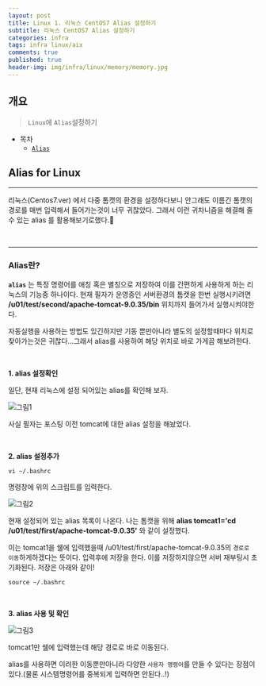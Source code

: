 ```yaml
---
layout: post
title: Linux 1. 리눅스 CentOS7 Alias 설정하기
subtitle: 리눅스 CentOS7 Alias 설정하기
categories: infra
tags: infra linux/aix
comments: true
published: true
header-img: img/infra/linux/memory/memory.jpg
---
```


## 개요
> `Linux`에 `Alias`설정하기
  
- 목차
	- [`Alias`](#alias란)
  
## Alias for Linux

---

리눅스(Centos7.ver) 에서 다중 톰캣의 환경을 설정하다보니 안그래도 이름긴 톰캣의 경로를 매번 입력해서 들어가는것이 너무 귀찮았다. 그래서 이런 귀차니즘을 해결해 줄 수 있는 alias 를 활용해보기로했다.🤨 

<br>


---

### Alias란?


**`alias`** 는 특정 명령어를 애칭 혹은 별칭으로 저장하여 이를 간편하게 사용하게 하는 리눅스의 기능중 하나이다. 현재 필자가 운영중인 서버환경의 톰캣을 한번 실행시키려면 **/u01/test/second/apache-tomcat-9.0.35/bin** 위치까지 들어가서 실행시켜야한다.

자동실행을 사용하는 방법도 있긴하지만 기동 뿐만아니라 별도의 설정할때마다 위치로 찾아가는것은 귀찮다...그래서 alias를 사용하여 해당 위치로 바로 가게끔 해보려한다.

<br>

**1\. alias 설정확인**

일단, 현재 리눅스에 설정 되어있는 alias를 확인해 보자.

![그림1](https://cdn.jsdelivr.net/gh/zunoxi/zunoxi.github.io/assets/img/infra/linux/alias/1.png)

사실 필자는 포스팅 이전 tomcat에 대한 alias 설정을 해놨었다.

<br>

**2\. alias 설정추가**

```
vi ~/.bashrc
```

명령창에 위의 스크립트를 입력한다.

![그림2](https://cdn.jsdelivr.net/gh/zunoxi/zunoxi.github.io/assets/img/infra/linux/alias/2.png)

현재 설정되어 있는 alias 목록이 나온다. 나는 톰캣을 위해 **alias tomcat1='cd /u01/test/first/apache-tomcat-9.0.35'** 와 같이 설정했다.

이는 tomcat1을 쉘에 입력했을때 /u01/test/first/apache-tomcat-9.0.35의 `경로로 이동`하게하겠다는 뜻이다. 입력후에 저장을 한다. 이를 저장하지않으면 서버 재부팅시 초기화된다. 저장은 아래와 같이!

```
source ~/.bashrc
```

<br>

**3\. alias 사용 및 확인**

![그림3](https://cdn.jsdelivr.net/gh/zunoxi/zunoxi.github.io/assets/img/infra/linux/alias/3.png)

tomcat1만 쉘에 입력했는데 해당 경로로 바로 이동된다.

alias를 사용하면 이러한 이동뿐만아니라 다양한 `사용자 명령어`를 만들 수 있다는 장점이있다.(물론 시스템명령어를 중복되게 입력하면 안된다..!)